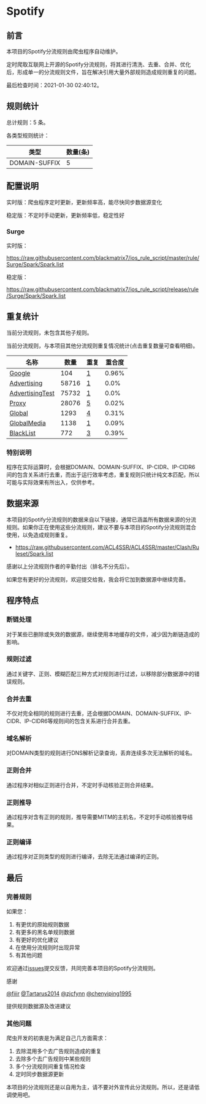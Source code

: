 # Spotify

## 前言

本项目的Spotify分流规则由爬虫程序自动维护。

定时爬取互联网上开源的Spotify分流规则，将其进行清洗、去重、合并、优化后，形成单一的分流规则文件，旨在解决引用大量外部规则造成规则重复的问题。



最后检查时间：2021-01-30 02:40:12。

## 规则统计

总计规则：5 条。

各类型规则统计：

| 类型 | 数量(条) |
| ---- | ---- |
| DOMAIN-SUFFIX | 5 |
## 配置说明

实时版：爬虫程序定时更新，更新频率高，能尽快同步数据源变化

稳定版：不定时手动更新，更新频率低，稳定性好

### Surge 
实时版：

https://raw.githubusercontent.com/blackmatrix7/ios_rule_script/master/rule/Surge/Spark/Spark.list

稳定版：

https://raw.githubusercontent.com/blackmatrix7/ios_rule_script/release/rule/Surge/Spark/Spark.list

## 重复统计


当前分流规则，未包含其他子规则。


当前分流规则，与本项目其他分流规则重复情况统计(点击重复数量可查看明细)。



| 名称 | 数量 | 重复 | 重合度 |
| ---- | ---- | ---- | ------ |
|  [Google](https://github.com/blackmatrix7/ios_rule_script/tree/master/rule/Surge/Google)    | 104   | [1](https://raw.githubusercontent.com/blackmatrix7/ios_rule_script/master/rule/Surge/Spark/Spark_Repeat.list)   |   0.96% |
|  [Advertising](https://github.com/blackmatrix7/ios_rule_script/tree/master/rule/Surge/Advertising)    | 58716   | [1](https://raw.githubusercontent.com/blackmatrix7/ios_rule_script/master/rule/Surge/Spark/Spark_Repeat.list)   |   0.0% |
|  [AdvertisingTest](https://github.com/blackmatrix7/ios_rule_script/tree/master/rule/Surge/AdvertisingTest)    | 75732   | [1](https://raw.githubusercontent.com/blackmatrix7/ios_rule_script/master/rule/Surge/Spark/Spark_Repeat.list)   |   0.0% |
|  [Proxy](https://github.com/blackmatrix7/ios_rule_script/tree/master/rule/Surge/Proxy)    | 28076   | [5](https://raw.githubusercontent.com/blackmatrix7/ios_rule_script/master/rule/Surge/Spark/Spark_Repeat.list)   |   0.02% |
|  [Global](https://github.com/blackmatrix7/ios_rule_script/tree/master/rule/Surge/Global)    | 1293   | [4](https://raw.githubusercontent.com/blackmatrix7/ios_rule_script/master/rule/Surge/Spark/Spark_Repeat.list)   |   0.31% |
|  [GlobalMedia](https://github.com/blackmatrix7/ios_rule_script/tree/master/rule/Surge/GlobalMedia)    | 1138   | [1](https://raw.githubusercontent.com/blackmatrix7/ios_rule_script/master/rule/Surge/Spark/Spark_Repeat.list)   |   0.09% |
|  [BlackList](https://github.com/blackmatrix7/ios_rule_script/tree/master/rule/Surge/BlackList)    | 772   | [3](https://raw.githubusercontent.com/blackmatrix7/ios_rule_script/master/rule/Surge/Spark/Spark_Repeat.list)   |   0.39% |
### 特别说明
程序在实际运算时，会根据DOMAIN、DOMAIN-SUFFIX、IP-CIDR、IP-CIDR6间的包含关系进行去重，而出于运行效率考虑，重复规则只统计纯文本匹配，所以可能与实际效果有所出入，仅供参考。

## 数据来源

本项目的Spotify分流规则的数据来自以下链接，通常已涵盖所有数据来源的分流规则。如果你正在使用这些分流规则，建议不要与本项目的Spotify分流规则混合使用，以免造成规则重复。

- https://raw.githubusercontent.com/ACL4SSR/ACL4SSR/master/Clash/Ruleset/Spark.list


感谢以上分流规则作者的辛勤付出（排名不分先后）。

如果您有更好的分流规则，欢迎提交给我，我会将它加到数据源中继续完善。

## 程序特点

### 断链处理

对于某些已删除或失效的数据源，继续使用本地缓存的文件，减少因为断链造成的影响。

### 规则过滤

通过关键字、正则、模糊匹配三种方式对规则进行过滤，以移除部分数据源中的错误规则。

### 合并去重

不仅对完全相同的规则进行去重，还会根据DOMAIN、DOMAIN-SUFFIX、IP-CIDR、IP-CIDR6等规则间的包含关系进行合并去重。

### 域名解析

对DOMAIN类型的规则进行DNS解析记录查询，丢弃连续多次无法解析的域名。

### 正则合并

通过程序对相似正则进行合并，不定时手动核验正则合并结果。

### 正则推导

通过程序对含有正则的规则，推导需要MITM的主机名，不定时手动核验推导结果。

### 正则编译

通过程序对正则类型的规则进行编译，去除无法通过编译的正则。

## 最后

### 完善规则

如果您：

1. 有更优的原始规则数据
2. 有更多的黑名单规则数据
3. 有更好的优化建议
4. 在使用分流规则时出现异常
5. 有其他问题

欢迎通过[issues](https://github.com/blackmatrix7/ios_rule_script/issues/new)提交反馈，共同完善本项目的Spotify分流规则。

感谢

[@fiiir](https://github.com/fiiir) [@Tartarus2014](https://github.com/Tartarus2014) [@zjcfynn](https://github.com/zjcfynn) [@chenyiping1995](https://github.com/chenyiping1995) 

提供规则数据源及改进建议

### 其他问题

爬虫开发的初衷是为满足自己几方面需求：

1. 去除混用多个去广告规则造成的重复
2. 去除多个去广告规则中某些规则
3. 多个分流规则间重复情况检查
4. 定时同步数据源更新

本项目的分流规则还是以自用为主，请不要对外宣传此分流规则。所以，还是请低调使用吧。